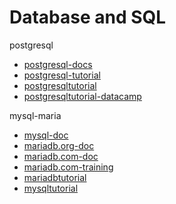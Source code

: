 # Database and SQL

postgresql
- [postgresql-docs](https://www.postgresql.org/docs/online-resources/)
- [postgresql-tutorial](https://www.postgresql.org/docs/current/tutorial.html)
- [postgresqltutorial](https://www.postgresqltutorial.com/)
- [postgresqltutorial-datacamp](https://www.datacamp.com/tutorial/beginners-introduction-postgresql)

mysql-maria
- [mysql-doc](https://dev.mysql.com/doc/mysql-getting-started/en/)
- [mariadb.org-doc](https://mariadb.org/documentation/)
- [mariadb.com-doc](https://mariadb.com/get-started-with-mariadb/)
- [mariadb.com-training](https://mariadb.com/kb/en/training-tutorials/)
- [mariadbtutorial](https://www.mariadbtutorial.com/)
- [mysqltutorial](https://www.mysqltutorial.org/)
